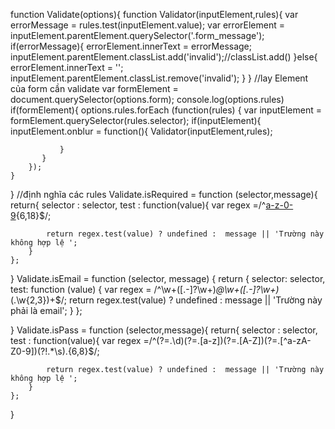 function Validate(options){
    function Validator(inputElement,rules){
        var errorMessage = rules.test(inputElement.value);
        var errorElement = inputElement.parentElement.querySelector('.form_message');
                   if(errorMessage){
                    errorElement.innerText = errorMessage;
                    inputElement.parentElement.classList.add('invalid');//classList.add()
                   }else{
                    errorElement.innerText = '';
                    inputElement.parentElement.classList.remove('invalid');
                   }
    }
    //lay  Element của form cần validate
    var formElement = document.querySelector(options.form);
    console.log(options.rules)
    if(formElement){
        options.rules.forEach (function(rules) {
            var inputElement  = formElement.querySelector(rules.selector);
           if(inputElement){
               inputElement.onblur = function(){
                  Validator(inputElement,rules);
                   
               }
           }
        });
    }
}
//định nghĩa các rules
Validate.isRequired = function (selector,message){
    return{
        selector : selector, 
        test : function(value){
            var regex  =/^[a-z-0-9]([._](?![._])|[a-z-0-9]){6,18}$/;
            
            return regex.test(value) ? undefined :  message || 'Trường này không hợp lệ ';
        }
    };  
}
Validate.isEmail = function (selector, message) {
    return {
        selector: selector,
        test: function (value) {
            var regex = /^\w+([\.-]?\w+)*@\w+([\.-]?\w+)*(\.\w{2,3})+$/;
            return regex.test(value) ? undefined :  message || 'Trường này phải là email';
        }
    };
    
}
Validate.isPass = function (selector,message){
    return{
        selector : selector, 
        test : function(value){
            var regex  =/^(?=.\d)(?=.[a-z])(?=.[A-Z])(?=.[^a-zA-Z0-9])(?!.*\s).{6,8}$/;
            
            return regex.test(value) ? undefined :  message || 'Trường này không hợp lệ ';
        }
    };  
}


